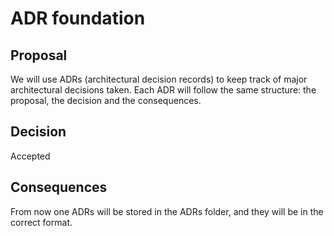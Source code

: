 # ADR foundation
## Proposal
We will use ADRs (architectural decision records) to keep track of 
major architectural decisions taken. Each ADR will follow the same structure: the proposal, the decision and the consequences. 

## Decision
Accepted

## Consequences
From now one ADRs will be stored in the ADRs folder, and they will be in the correct format.